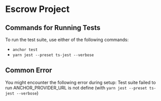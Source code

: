 
# Escrow Project

## Commands for Running Tests

To run the test suite, use either of the following commands:
- `anchor test`
- `yarn jest --preset ts-jest --verbose`

## Common Error

You might encounter the following error during setup:
Test suite failed to run ANCHOR_PROVIDER_URL is not define (with  `yarn jest --preset ts-jest --verbose`)


